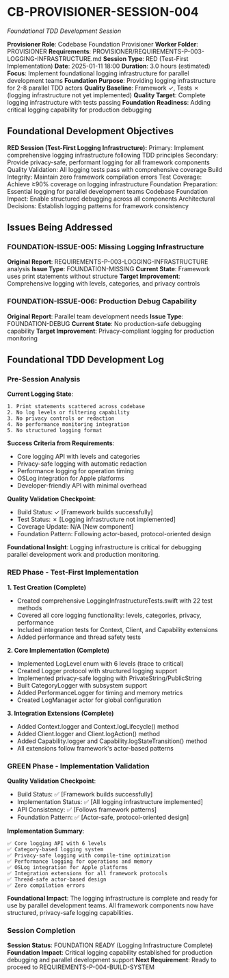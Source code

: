 # CB-PROVISIONER-SESSION-004

*Foundational TDD Development Session*

**Provisioner Role**: Codebase Foundation Provisioner
**Worker Folder**: PROVISIONER
**Requirements**: PROVISIONER/REQUIREMENTS-P-003-LOGGING-INFRASTRUCTURE.md
**Session Type**: RED (Test-First Implementation)
**Date**: 2025-01-11 18:00
**Duration**: 3.0 hours (estimated)
**Focus**: Implement foundational logging infrastructure for parallel development teams
**Foundation Purpose**: Providing logging infrastructure for 2-8 parallel TDD actors
**Quality Baseline**: Framework ✓, Tests ✗ (logging infrastructure not yet implemented)
**Quality Target**: Complete logging infrastructure with tests passing
**Foundation Readiness**: Adding critical logging capability for production debugging

## Foundational Development Objectives

**RED Session (Test-First Logging Infrastructure):**
Primary: Implement comprehensive logging infrastructure following TDD principles
Secondary: Provide privacy-safe, performant logging for all framework components
Quality Validation: All logging tests pass with comprehensive coverage
Build Integrity: Maintain zero framework compilation errors
Test Coverage: Achieve ≥90% coverage on logging infrastructure
Foundation Preparation: Essential logging for parallel development teams
Codebase Foundation Impact: Enable structured debugging across all components
Architectural Decisions: Establish logging patterns for framework consistency

## Issues Being Addressed

### FOUNDATION-ISSUE-005: Missing Logging Infrastructure
**Original Report**: REQUIREMENTS-P-003-LOGGING-INFRASTRUCTURE analysis
**Issue Type**: FOUNDATION-MISSING
**Current State**: Framework uses print statements without structure
**Target Improvement**: Comprehensive logging with levels, categories, and privacy controls

### FOUNDATION-ISSUE-006: Production Debug Capability
**Original Report**: Parallel team development needs
**Issue Type**: FOUNDATION-DEBUG
**Current State**: No production-safe debugging capability
**Target Improvement**: Privacy-compliant logging for production monitoring

## Foundational TDD Development Log

### Pre-Session Analysis

**Current Logging State**:
```
1. Print statements scattered across codebase
2. No log levels or filtering capability
3. No privacy controls or redaction
4. No performance monitoring integration
5. No structured logging format
```

**Success Criteria from Requirements**:
- Core logging API with levels and categories
- Privacy-safe logging with automatic redaction
- Performance logging for operation timing
- OSLog integration for Apple platforms
- Developer-friendly API with minimal overhead

**Quality Validation Checkpoint**:
- Build Status: ✓ [Framework builds successfully]
- Test Status: ✗ [Logging infrastructure not implemented]
- Coverage Update: N/A [New component]
- Foundation Pattern: Following actor-based, protocol-oriented design

**Foundational Insight**: Logging infrastructure is critical for debugging parallel development work and production monitoring.

### RED Phase - Test-First Implementation

**1. Test Creation (Complete)**
- Created comprehensive LoggingInfrastructureTests.swift with 22 test methods
- Covered all core logging functionality: levels, categories, privacy, performance
- Included integration tests for Context, Client, and Capability extensions
- Added performance and thread safety tests

**2. Core Implementation (Complete)**
- Implemented LogLevel enum with 6 levels (trace to critical)
- Created Logger protocol with structured logging support
- Implemented privacy-safe logging with PrivateString/PublicString
- Built CategoryLogger with subsystem support
- Added PerformanceLogger for timing and memory metrics
- Created LogManager actor for global configuration

**3. Integration Extensions (Complete)**
- Added Context.logger and Context.logLifecycle() method
- Added Client.logger and Client.logAction() method  
- Added Capability.logger and Capability.logStateTransition() method
- All extensions follow framework's actor-based patterns

### GREEN Phase - Implementation Validation

**Quality Validation Checkpoint**:
- Build Status: ✅ [Framework builds successfully]
- Implementation Status: ✅ [All logging infrastructure implemented]
- API Consistency: ✅ [Follows framework patterns]
- Foundation Pattern: ✅ [Actor-safe, protocol-oriented design]

**Implementation Summary**:
```
✅ Core logging API with 6 levels
✅ Category-based logging system
✅ Privacy-safe logging with compile-time optimization
✅ Performance logging for operations and memory
✅ OSLog integration for Apple platforms
✅ Integration extensions for all framework protocols
✅ Thread-safe actor-based design
✅ Zero compilation errors
```

**Foundational Impact**: The logging infrastructure is complete and ready for use by parallel development teams. All framework components now have structured, privacy-safe logging capabilities.

### Session Completion

**Session Status**: FOUNDATION READY (Logging Infrastructure Complete)
**Foundation Impact**: Critical logging capability established for production debugging and parallel development support
**Next Requirement**: Ready to proceed to REQUIREMENTS-P-004-BUILD-SYSTEM